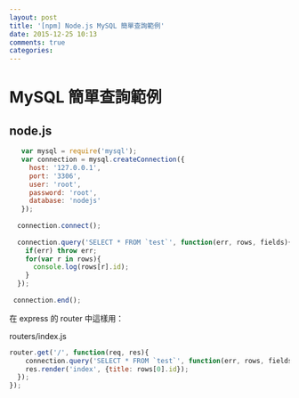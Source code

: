 ```yaml
---
layout: post
title: '[npm] Node.js MySQL 簡單查詢範例'
date: 2015-12-25 10:13
comments: true
categories: 
---
```

# MySQL 簡單查詢範例

## node.js
<!--more-->
```javascript
   var mysql = require('mysql');
   var connection = mysql.createConnection({
     host: '127.0.0.1',
     port: '3306',
     user: 'root',
     password: 'root',
     database: 'nodejs'
   });
  
  connection.connect();
  
  connection.query('SELECT * FROM `test`', function(err, rows, fields){
    if(err) throw err;
    for(var r in rows){
      console.log(rows[r].id);
    }
  });
 
 connection.end();
```

在 express 的 router 中這樣用：

routers/index.js

```javascript
router.get('/', function(req, res){
	connection.query('SELECT * FROM `test`', function(err, rows, fields){
  	res.render('index', {title: rows[0].id});
  });
});
```

